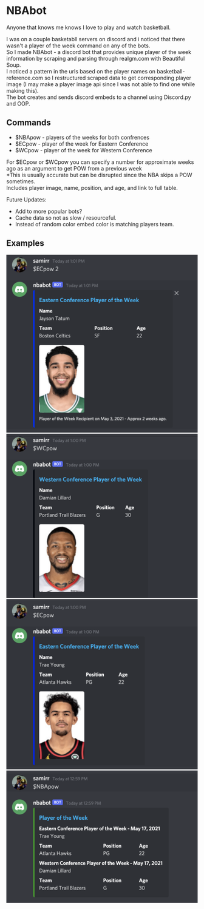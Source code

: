 # NBAbot

Anyone that knows me knows I love to play and watch basketball.

I was on a couple basketabll servers on discord and i noticed that there wasn't a player of the week command on any of the bots. <br/>
So I made NBAbot - a discord bot that provides unique player of the week information by scraping and parsing through realgm.com with Beautiful Soup. <br/> 
I noticed a pattern in the urls based on the player names on basketball-reference.com so I restructured scraped data to get corresponding player image
(I may make a player image api since I was not able to find one while making this). <br/>
The bot creates and sends discord embeds to a channel using Discord.py and OOP.


## Commands
<ul>
<li>$NBApow - players of the weeks for both confrences</li> 
<li>$ECpow - player of the week for Eastern Conference</li> 
<li>$WCpow - player of the week for Western Conference</li>  
</ul>

For $ECpow or $WCpow you can specify a number for approximate weeks ago as an argument to get POW from a previous week
<br/>
*This is usually accurate but can be disrupted since the NBA skips a POW sometimes.
<br/>
Includes player image, name, position, and age, and link to full table.

Future Updates:
<ul>
  <li>Add to more popular bots?</li>
  <li>Cache data so not as slow / resourceful.</li>
  <li>Instead of random color embed color is matching players team.</li>
</ul>

## Examples
![alt text](https://github.com/samirrh/NBAbot/blob/main/NBAbot-example-1.png?raw=true) <br/>
![alt text](https://github.com/samirrh/NBAbot/blob/main/NBAbot-example-2.png?raw=true) <br/>
![alt text](https://github.com/samirrh/NBAbot/blob/main/NBAbot-example-3.png?raw=true) <br/>
![alt text](https://github.com/samirrh/NBAbot/blob/main/NBAbot-example-4.png?raw=true) <br/>
